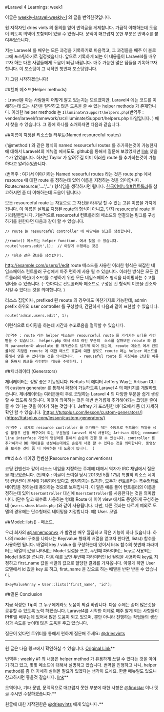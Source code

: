#Laravel 4 Learnings: week1

이글은 [weekly-laravel-weekly-1](http://driesvints.com/blog/weekly-laravel-4-learnings-week-1/) 의 글을 번역한것입니다.

원 저작자인 dries vints 의 동의를 얻어 번역글을 게제합니다. 가급적 이해하는데 도움이 되도록 의역이 포함되어 있을 수 있습니다. 문맥이 매끄럽지 못한 부분은 번역주를 붙여두었습니다.


저는 Laravel4 를 배우는 모든 과정을 기록하기로 마음먹고, 그 과정들을 매주 이 블로그에 포스팅하기로 결정했습니다. 앞으로 기록하게 되는 이 내용들이 Laravel4를 배우고자 하는 다른 사람들에게 도움이 되길 바랍니다. 매주 가능한 많은 팁들을 기록하고자 합니다. 이 포스팅이 그 시작인 첫번째 포스팅입니다.


자 그럼 시작하겠습니다!



##헬퍼 메소드(Helper methods)

: Lravel을 아는 사람들이 어떻게 알고 있는지는 모르겠지만, Laravel4 에는 코드를 이해하는데 드는 시간을 절약하고 많은 도움을 줄 수 있는 helper methods 가 존재합니다. 이러한 helper methods 는 `Illuminate\Support\helpers.php`(번역주 : vender/laravel/framework/src/Illuminate/Support/helpers.php 파일입니다. ) 에서 찾을 수 있습니다. 그 중에 하나를 소개하자면 다음과 같습니다.

 

##이름이 지정된 리소스풀 라우트(Named resourceful routes)

('<route name>@method') 와 같은 형식의  named resourceful routes 를 추가하는것이 가능한지에 대해서 Laravel4의 메뉴얼 에서도도,  github을 통해서  질문해 보았었지만 [link](https://github.com/laravel/framework/issues/550) 찾을 수가 없었습니다. 하지만 Taylor 가 알려주길 이미 이러한 route 를 추가하는것이 가능하다고 알려주었습니다.

(번역주 : 여기서 이야기하는 Named resourful routes 라는 것은 route.php 에서  resource 에 대한 route 를 정하는데 있어 이름을 지정하는 것을 의미합니다. Route::resource('....','...') 형식임을 생각하시면 됩니다. [한국어메뉴얼#컨트롤러](http://laravel-korea.org/docs/controllers)를 참고하시면 좀 더 이해하는데 도움이 됩니다.)


모든 resourceful route 는 자동으로 그 자신을 라우팅 할 수 있는 고유 이름을 가지게 됩니다. 이 이름은 실제로 지정된 route의 형식이 아니고, 단지 resourceful route 을 가리킬뿐입니다. 기본적으로 resourceful 컨트롤러의 메소드와 연결되는 링크를 구성하기를 원한다면 다음과 같이 할 수 있습니다.

	// route 는 resourceful controller 에 해당하는 링크를 생성합니다.

	//route() 메소드는 helper function. 에서 찾을 수 있습니다.
	route('users.edit',1);  // 이렇게 수행하는 것은

	// 다음과 같은 결과를 생성합니다. 

http://example.com/users/1/edit
route 메소드를 사용한 이러한 형식은 복잡한 네임스페이스 컨트롤러 구성에서 아주 편하게 사용 될 수 있습니다.  이러한 방식은 모든 컨트롤러의 액션(메소드)를 수행하기 위한 모든 네임스페이스 형식을 타이핑하는 수고를 덜어줄 수 있습니다. (- 한마디로 컨트롤러와 메소드로 구성된 긴 형식의 이름을 간소화 시킬 수 있다는 것을 의미합니다. )

리소스 집합이나, prefixed 된 reoute 의 경우에도 마찬가지로 가능한데, admin prefix 하위의 user controller 를 구성할때, 간단하게 다음과 같이 표현할 수 있습니다.

	route('admin.users.edit', 1);
이런식으로 타이핑을 하는데 시간과 수고로움을 절약할 수 있습니다.

	(번역주 : route 라는 helper 메소드는 resourceful route 를 가리키는 url을 리턴받을 수 있습니다.  helper.php 에서 653 라인 부근의  소스를 살펴보면 reoute 와 함께 parameter와 absolute 를 매개변수로 넘기게 되어 있는데, reoute 메소드 에서 컨트롤러로 지정된 reoute 에 대한 메소드 호출에 대한 경로도 reoute 라는 helper 메소드를 통해서 얻을 수 있다라는 것을 의미합니다.  - reouseful route 를 지칭하는 간단한 이름을 통해서 링크를 리턴받는 기능을 수행한다. )

 

##제너레이터 (Generators)

제너레이터는 정말 좋은 기능입니다. Nettuts 의 에디터 Jeffery Way는 Artisan CLI 의 custom generator 를 통해서 확장이 가능하도록  Laravel 4 의 패키지를 개발하였습니다. 제너레이터는 여러분들이 주로 코딩하는 Laravel 4 의 다양한 부분을 쉽게 생성 할 수 있도록 해줍니다. 이것이 의미하는 것은 매번 번거롭게 추가해야되는 코딩을 줄여줄 수 있다는 것을 이야기 하는 것입니다. Jeffrey 가 포스팅한 비디오에서 좀 더 자세히 확인 할 수  있습니다. [https://tutsplus.com/lesson/custom-generators/](https://tutsplus.com/lesson/custom-generators/)
 

	(번역주 : 실제로 resource controller 를 추가하는 데는 수동으로 컨트롤러 파일을 생성 할경우 신경 써주어야 되는 부분들을 Laravel 에서 사용하는 Artisan 이라는 command line interface 기반의 명령어를 통해서 손쉽게 진행 할 수 있습니다. controller 를 추가하거나 DB 테이블을 생성하는데에도 손쉽게 사용 할 수 있다는 것을 의미합니다. 동영상을 보시는 것이 좀 더 이해하는 데 도움이 됩니다.  )



##리소스 네이밍 컨벤션(Resource naming conventions)

코딩 컨벤션과 같이 리소스 네임을 지정하는 주제에 대해서 역자가 IRC 채널에서 질문을 해보았습니다. (번역주 : 이글이 쓰여질 당시 2013년 5월 17일) 특별히 리소스 네이밍 컨벤션이 문서에 기록되어 있다고 생각하지는 않지만, 모두가 컨트롤러는 복수형태로 네이밍을 정하는데 동의하는 것으로 보여집니다. 이 말은 예를 들어 컨트롤러의 이름을 정하는데 있어 `UserController` 대신에 `UsersController`를 사용한다는 것을 의미합니다. (단수 말고 복수로 사용하는 형태)  Route 에 이어 view 에서도 동일하게 구성하는데  (`users.show.blade.php` )와 같이 사용됩니다. 다만, 다른 것과는 다르게 예외로 모델의 경우에는 단수형태로 네이밍을 지정합니다. 예)  User. 모델.



##Model::lists() - 메소드.

우리 회사의 [@jannemoonvx](https://twitter.com/jannemoonvx) 가 발견한 매우 깔끔하고 작은 기능이 하나 있습니다. 하나의 model 구조를 나타내는 Key/value 형태의 배열을 얻고자 한다면, lists() 함수를 사용하면 됩니다. 배열의 key / value 를 구성하는데 있어서 lists 함수의 첫번째 파라미터는 배열의 값을 나타내는 Model 컬럼을 쓰고, 두번째 파라미터는  key로 사용되는 Model 컬럼을 씁니다. 다음 예를 보면 두번째 파라미터인 id 컬럼을 사용하여 key로 지정하고 first_name 값을 배열의 값으로 할당한 결과를 가져옵니다. 이렇게 하면 User 모델에서 id 값을 key 로 하고, first_name 을 값으로 하는 배열을 반환 받을 수 있습니다.

	$keyValueArray = User::lists('first_name', 'id');


##결론 Conclusion

지금 작성한 Tip이 그 누구에게라도 도움이 되길 바랍니다. 다음 주에는 좀더 많은것을 공유할 수 있도록 노력 하겠습니다. Laravel4를 시작한 이례로 매주 알게 되는 사항들이 PHP를 배우는데 있어서 많은 도움이 되고 있으며, 뿐만 아니라 진행하는 작업들의 생산성과 속도를 높이데 많은 도움을 주고 있습니다.

질문이 있다면 트위터를 통해서 편하게 질문해 주세요: [@driesvints](http://twitter.com/driesvints)



 - - -
원 글은 다음 링크에서 확인하실 수 있습니다. [Original Link](http://driesvints.com/blog/weekly-laravel-4-learnings-week-1/)**


번역주 : weekly #1 의 내용은 helper method 가 유용하게 쓰일 수 있다는 것을 이야기 하고 있고, 몇몇 메소드에 대해서 설명하고 있습니다. 번역을 진행하고 나니, helper method를 좀 더 자세히 살펴볼 필요가 있겠다는 생각이 드네요. 한글 메뉴얼도 있으니 참고하시면 좋을것 같습니다. [link](http://laravel-korea.org/docs/helpers)**

 
오역이나, 기타 문법, 문맥적으로 매끄럽지 못한 부분에 대한 사항은 [@findstar](https://twitter.com/findstar) 이나 뎃글 주시면 수정하겠습니다.**


원글에 대한 저작권한은 [@driesvints](https://twitter.com/driesvints) 에게 있습니다.**